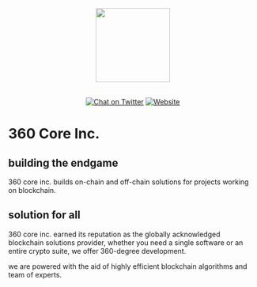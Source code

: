 <div align="center">
<img src="https://avatars.githubusercontent.com/u/103302774?s=360&v=4" width="150"/>
</div>
<br />
<div align="center">

[![Chat on Twitter][ico-twitter]][link-twitter]
[![Website][ico-website]][link-website]

</div>

[ico-twitter]: https://img.shields.io/twitter/url?color=black&label=360%20Core%20Inc&logoColor=black&style=social&url=https%3A%2F%2Ftwitter.com%2F360coreinc
[ico-website]: https://img.shields.io/website?up_color=black&up_message=360coreinc.com&url=https%3A%2F%2F360coreinc.com

[link-twitter]: https://twitter.com/360CoreInc
[link-website]: https://360CoreInc.com

# 360 Core Inc.

## building the endgame

360 core inc. builds on-chain and off-chain solutions for projects working on blockchain.

## solution for all

360 core inc. earned its reputation as the globally acknowledged blockchain solutions provider, whether you need a single software or an entire crypto suite, we offer 360-degree development.

we are powered with the aid of highly efficient blockchain algorithms and team of experts.
